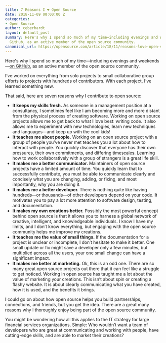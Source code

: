 ```yaml
---
title: 7 Reasons I ❤️ Open Source
date: 2018-11-09 00:00:00 Z
categories:
- Open Source
author: ceberhardt
layout: default_post
summary: Here's why I spend so much of my time—including evenings and weekends—on
  GitHub, as an active member of the open source community.
canonical_url: https://opensource.com/article/18/11/reasons-love-open-source
---
```


Here's why I spend so much of my time—including evenings and weekends—[on GitHub](https://github.com/ColinEberhardt/), as an active member of the open source community.

I’ve worked on everything from solo projects to small collaborative group efforts to projects with hundreds of contributors. With each project, I’ve learned something new.

That said, here are seven reasons why I contribute to open source:

 - **It keeps my skills fresh.** As someone in a management position at a consultancy, I sometimes feel like I am becoming more and more distant from the physical process of creating software. Working on open source projects allows me to get back to what I love best: writing code. It also allows me to experiment with new technologies, learn new techniques and languages—and keep up with the cool kids!
 - **It teaches me about people.** Working on an open source project with a group of people you’ve never met teaches you a lot about how to interact with people. You quickly discover that everyone has their own pressures, their own commitments, and differing timescales. Learning how to work collaboratively with a group of strangers is a great life skill.
 - **It makes me a better communicator.** Maintainers of open source projects have a limited amount of time. You quickly learn that to successfully contribute, you must be able to communicate clearly and concisely what you are changing, adding, or fixing, and most importantly, why you are doing it.
 - **It makes me a better developer.** There is nothing quite like having hundreds—or thousands—of other developers depend on your code. It motivates you to pay a lot more attention to software design, testing, and documentation.
 - **It makes my own creations better.** Possibly the most powerful concept behind open source is that it allows you to harness a global network of creative, intelligent, and knowledgeable individuals. I know I have my limits, and I don’t know everything, but engaging with the open source community helps me improve my creations.
 - **It teaches me the value of small things.** If the documentation for a project is unclear or incomplete, I don’t hesitate to make it better. One small update or fix might save a developer only a few minutes, but multiplied across all the users, your one small change can have a significant impact.
 - **It makes me better at marketing.** Ok, this is an odd one. There are so many great open source projects out there that it can feel like a struggle to get noticed. Working in open source has taught me a lot about the value of marketing your creations. This isn’t about spin or creating a flashy website. It is about clearly communicating what you have created, how it is used, and the benefits it brings.

I could go on about how open source helps you build partnerships, connections, and friends, but you get the idea. There are a great many reasons why I thoroughly enjoy being part of the open source community.

You might be wondering how all this applies to the IT strategy for large financial services organizations. Simple: Who wouldn’t want a team of developers who are great at communicating and working with people, have cutting-edge skills, and are able to market their creations?